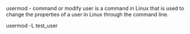 usermod - command or modify user is a command in Linux that is used to change the properties of a user in Linux through the command line. 

usermod -L test_user
